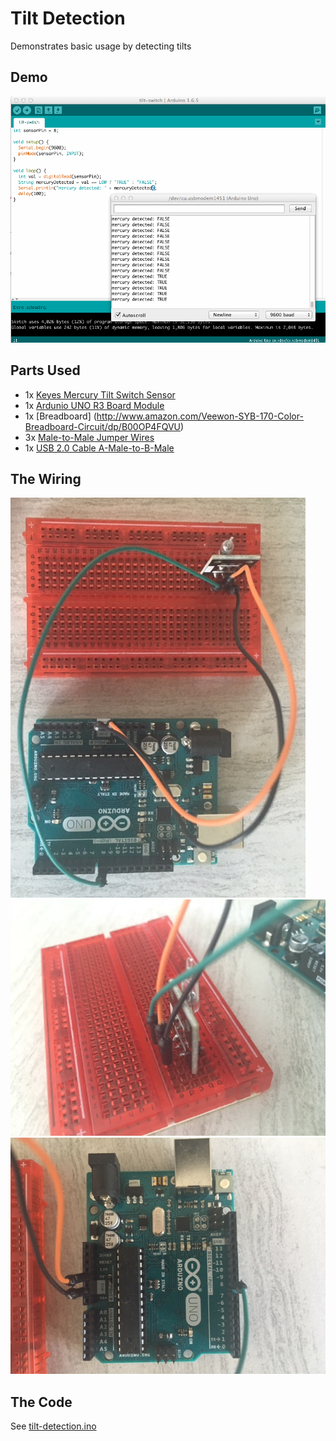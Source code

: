 # Tilt Detection
Demonstrates basic usage by detecting tilts

## Demo
![Tilt Detection Demo](detect-tilt-example-01.gif)

## Parts Used
* 1x [Keyes Mercury Tilt Switch Sensor](http://www.amazon.com/Mercury-switch-module-for-arduino/dp/B013GBZO8W)
* 1x [Ardunio UNO R3 Board Module](http://www.amazon.com/Arduino-Board-Module-ATmega328P-Blue/dp/B01A0MONA0)
* 1x [Breadboard] (http://www.amazon.com/Veewon-SYB-170-Color-Breadboard-Circuit/dp/B00OP4FQVU)
* 3x [Male-to-Male Jumper Wires](http://www.amazon.com/Phantom-YoYo-Dupont-Cable-10cm/dp/B00KOL8O6C)
* 1x [USB 2.0 Cable A-Male-to-B-Male](http://www.amazon.com/AmazonBasics-USB-2-0-Cable--Male/dp/B00NH11KIK)

## The Wiring
![Wiring Example 1](wiring-01.JPG)
![Wiring Example 2](wiring-02.JPG)
![Wiring Example 3](wiring-03.JPG)

## The Code
See [tilt-detection.ino](tilt-detection.ino)